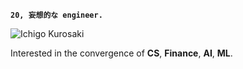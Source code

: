 **`20, 妄想的な engineer.`**

![Ichigo Kurosaki](https://media.giphy.com/media/JLYQnbND9gkYU/giphy.gif)

Interested in the convergence of **CS**, **Finance**, **AI**, **ML**.
